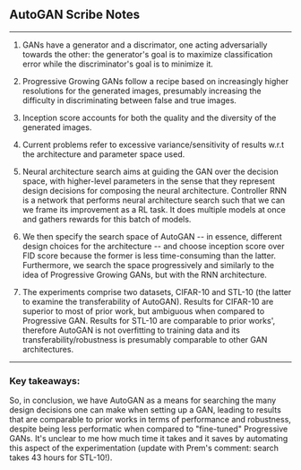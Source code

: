 ## AutoGAN Scribe Notes
---
1. GANs have a generator and a discrimator, one acting adversarially towards the other: the generator's goal is to maximize classification error while the discriminator's goal is to minimize it.

2. Progressive Growing GANs follow a recipe based on increasingly higher resolutions for the generated images, presumably increasing the difficulty in discriminating between false and true images.

3. Inception score accounts for both the quality and the diversity of the generated images.

4. Current problems refer to excessive variance/sensitivity of results w.r.t the architecture and parameter space used.

6. Neural architecture search aims at guiding the GAN over the decision space, with higher-level parameters in the sense that they represent design decisions for composing the neural architecture. Controller RNN is a network that performs neural architecture search such that we can we frame its improvement as a RL task. It does multiple models at once and gathers rewards for this batch of models.

7. We then specify the search space of AutoGAN -- in essence, different design choices for the architecture -- and choose inception score over FID score because the former is less time-consuming than the latter. Furthermore, we search the space progressively and similarly to the idea of Progressive Growing GANs, but with the RNN architecture.

8. The experiments comprise two datasets, CIFAR-10 and STL-10 (the latter to examine the transferability of AutoGAN). Results for CIFAR-10 are superior to most of prior work, but ambiguous when compared to Progressive GAN. Results for STL-10 are comparable to prior works', therefore AutoGAN is not overfitting to training data and its transferability/robustness is presumably comparable to other GAN architectures.
---
### Key takeaways:

So, in conclusion, we have AutoGAN as a means for searching the many design decisions one can make when setting up a GAN, leading to results that are comparable to prior works in terms of performance and robustness, despite being less performatic when compared to "fine-tuned" Progressive GANs. It's unclear to me how much time it takes and it saves by automating this aspect of the experimentation (update with Prem's comment: search takes 43 hours for STL-10!).